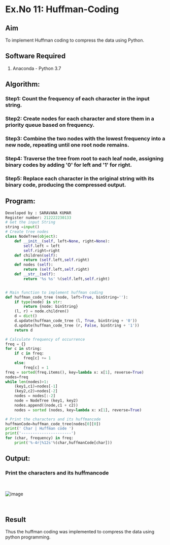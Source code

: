 # Ex.No 11: Huffman-Coding
## Aim
To implement Huffman coding to compress the data using Python.

## Software Required
1. Anaconda - Python 3.7

## Algorithm:
### Step1: Count the frequency of each character in the input string.

### Step2: Create nodes for each character and store them in a priority queue based on frequency.

### Step3: Combine the two nodes with the lowest frequency into a new node, repeating until one root node remains.

### Step4: Traverse the tree from root to each leaf node, assigning binary codes by adding '0' for left and '1' for right.

### Step5: Replace each character in the original string with its binary code, producing the compressed output.
 
## Program:
``` Python
Developed by : SARAVANA KUMAR
Register number: 212222230133
# Get the input String
string =input()
# Create tree nodes
class NodeTree(object):
    def __init__(self, left=None, right=None): 
        self.left = left
        self.right=right
    def children(self):
        return (self.left,self.right)
    def nodes (self):
        return (self.left,self.right)
    def __str__(self):
        return '%s %s' %(self.left,self.right)


# Main function to implement huffman coding
def huffman_code_tree (node, left=True, binString=''):
    if type(node) is str:
        return {node: binString}
    (l, r) = node.children()
    d = dict()
    d.update(huffman_code_tree (l, True, binString + '0'))
    d.update(huffman_code_tree (r, False, binString + '1'))
    return d

# Calculate frequency of occurrence
freq = {}
for c in string:
    if c in freq:
        freq[c] += 1
    else:
        freq[c] = 1
freq = sorted(freq.items(), key=lambda x: x[1], reverse=True)
nodes=freq
while len(nodes)>1:
    (key1,c1)=nodes[-1]
    (key2,c2)=nodes[-2]
    nodes = nodes[:-2]
    node = NodeTree (key1, key2)
    nodes.append((node,c1 + c2))
    nodes = sorted (nodes, key=lambda x: x[1], reverse=True)

# Print the characters and its huffmancode
huffmanCode=huffman_code_tree(nodes[0][0])
print(' Char | Huffman code ') 
print('----------------------')
for (char, frequency) in freq:
    print('%-4r|%12s'%(char,huffmanCode[char]))

```
## Output:

### Print the characters and its huffmancode
<br>

![image](https://github.com/user-attachments/assets/c68be1dd-df34-49e4-a75a-7ea7628b2c7f)

<br>

## Result
Thus the huffman coding was implemented to compress the data using python programming.
